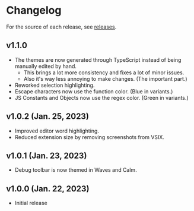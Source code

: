# Changelog

For the source of each release, see [releases](https://github.com/njshockey/all-blue-theme/releases).

## v1.1.0

- The themes are now generated through TypeScript instead of
being manually edited by hand.
    - This brings a lot more consistency and fixes a lot of minor issues.
    - Also it's way less annoying to make changes. (The important part.)
- Reworked selection highlighting.
- Escape characters now use the function color. (Blue in variants.)
- JS Constants and Objects now use the regex color. (Green in variants.)

## v1.0.2 (Jan. 25, 2023)

- Improved editor word highlighting.
- Reduced extension size by removing screenshots from VSIX.

## v1.0.1 (Jan. 23, 2023)

- Debug toolbar is now themed in Waves and Calm.

## v1.0.0 (Jan. 22, 2023)

- Initial release
